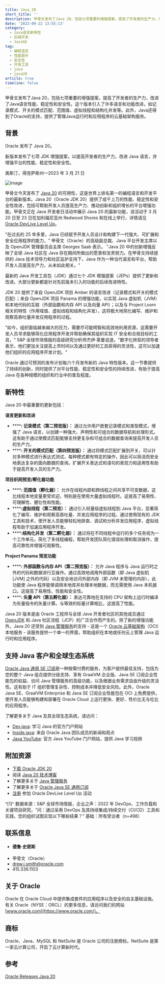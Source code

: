 ```yaml
---
title: Java_20
short_title: ''
description: 甲骨文发布了Java 20，包括七项重要的增强提案，提高了开发者的生产力，改进了Java语言性能、稳定性和安全性。这个版本引入了许多语言和功能改进，如记录模式、开关的模式匹配、范围值、虚拟线程和结构化并发等。此外，Java还得到了Oracle的支持，提供了管理Java运行时和应用程序的云基础架构服务。
date: '2023-09-22 13:55:13'
category:
  - Java语言新特性
  - 后端开发
  - JavaSE
tag:
  - 编程语言
  - 性能提升
  - 安全性
  - 开发工具
  - java
  - java20
article: true
timeline: false
---
```

甲骨文发布了Java 20，包括七项重要的增强提案，提高了开发者的生产力，改进了Java语言性能、稳定性和安全性。这个版本引入了许多语言和功能改进，如记录模式、开关的模式匹配、范围值、虚拟线程和结构化并发等。此外，Java还得到了Oracle的支持，提供了管理Java运行时和应用程序的云基础架构服务。

<!-- more -->




## 背景

Oracle 发布了 Java 20。

新版本发布了七项 JDK 增强提案，以提高开发者的生产力，改进 Java 语言，并增强平台的性能、稳定性和安全性。

奥斯汀，得克萨斯州—2023 年 3 月 21 日

​​![image](https://img1.terwer.space/api/public/202309221440103.png)​​

甲骨文今天宣布了 [Java 20](https://www.oracle.com/java/) 的可用性，这是世界上排名第一的编程语言和开发平台的最新版本。Java 20（Oracle JDK 20）提供了成千上万的性能、稳定性和安全性改进，包括可帮助开发人员提高生产力、推动创新和组织增长的平台增强功能。甲骨文正在 Java 开发者日活动中展示 Java 20 的最新功能，该活动于 3 月 20 日至 23 日在加利福尼亚州 Redwood Shores 和在线上举行，详情请见 [Oracle DevLive Level Up](https://developer.oracle.com/community/events/devlive-level-up-march-2023.html)。

"在过去的 25 年多里，Java 已经赋予开发人员设计和构建下一代强大、可扩展和安全应用程序的能力，" 甲骨文（Oracle）的高级副总裁、Java 平台开发主席以及 OpenJDK 管理委员会主席 Georges Saab 表示。 "Java 20 中的创新增强反映了全球 Java 社区在 Java 存在期间所做出的愿景和宝贵努力。在甲骨文持续提供的 Java 技术领导力和社区监护支持下，Java 作为一种当代语言和平台，帮助开发人员提高生产力，从未如此相关。"

最新的 Java 开发工具包（JDK）通过七个 JDK 增强提案（JEPs）提供了更新和改进。大部分更新都是针对先前版本引入的功能的后续改进特性。

JDK 20 提供了来自 OpenJDK 项目 Amber 的语言改进（记录模式和开关的模式匹配）；来自 OpenJDK 项目 Panama 的增强功能，以实现 Java 虚拟机（JVM）和本地代码的互联（外部函数和内存 API 以及向量 API）；以及与 Project Loom 相关的特性（作用域值、虚拟线程和结构化并发），这将极大地简化编写、维护和观察高吞吐量并发应用程序的过程。

"如今，组织面临越来越大的压力，需要尽可能明智和高效地利用资源，这需要开发人员寻求能够简化应用程序开发并帮助确保其组织实现 IT 安全和合规目标的工具，" S&P 全球市场情报的高级研究分析师杰伊·莱曼说道。"数字化转型的领导者表示，他们更加关注提高上市时间以及通过更好的工具获得的灵活性，这可以加速他们组织的应用程序开发计划。"

Oracle 通过可预测的发布计划每六个月发布新的 Java 特性版本。这一节奏提供了持续的创新，同时提供了对平台性能、稳定性和安全性的持续改进，有助于提高 Java 在各种规模的组织和行业中的普及程度。

## 新特性

Java 20 中最重要的更新包括：

**语言更新和改进**

* ****​**: 记录模式（第二预览版）：** 通过允许用户嵌套记录模式和类型模式，增强了 Java 语言，以创建一种强大、声明性和可组合的数据导航和处理形式。这有助于通过使模式匹配能够支持更复杂和可组合的数据查询来提高开发人员的生产力。
* ****​**: 开关的模式匹配（第四预览版）：** 通过将模式匹配扩展到开关，可以针对多种模式进行表达式测试，每种模式都有特定的操作，因此可以简洁而安全地表达复杂的面向数据的查询。扩展开关表达式和语句的表现力和适用性有助于提高开发人员的生产力。

**项目织网预览/孵化器功能**

* ****​**: 范围值（孵化器）：** 允许在线程内部和跨线程之间共享不可变数据，这比线程本地变量更受欢迎，特别是在使用大量虚拟线程时。这提高了易用性、可理解性、健壮性和性能。
* ****​**:虚拟线程（第二预览）：** 通过引入轻量级虚拟线程到 Java 平台，显著简化了编写、维护和观察高吞吐量、并发应用程序的过程。通过使用现有的 JDK 工具和技术，使开发人员能够轻松地排查、调试和分析并发应用程序，虚拟线程有助于加速应用程序开发。
* ****​**:结构化并发（第二孵化器）：** 通过将在不同线程中运行的多个任务视为一个工作单元，简化了多线程编程，帮助开发团队简化错误处理和取消操作，提高可靠性并增强可观察性。

**Project Panama 预览功能**

* ****​**: 外部函数与内存 API（第二预览版）：** 允许 Java 程序与 Java 运行时之外的代码和数据进行互操作。通过高效地调用外部函数（即 Java 虚拟机 [JVM] 之外的代码）以及安全地访问外部内存（即 JVM 未管理的内存），此功能使 Java 程序能够调用本地库并处理本地数据，而无需使用 Java 本机接口。这提高了易用性、性能和安全性。
* ****​**: 矢量 API（第五孵化器）：** 表达可靠地在支持的 CPU 架构上运行时编译为矢量指令的矢量计算。与等效的标量计算相比，这提高了性能。

Java 20 版本是由 Oracle 工程师与全球 Java 开发者社区的其他成员通过 [OpenJDK](https://openjdk.org/) 和 Java 社区流程（JCP）的广泛合作而产生的。除了新的增强功能外，Java 20 还受到 [Java 管理服务](https://docs.oracle.com/en-us/iaas/jms/doc/getting-started-java-management-service.html)的支持 - 这是一个 [Oracle 云基础架构](https://www.oracle.com/cloud/)（OCI）本地服务 - 该服务提供一个单一的界面，帮助组织在本地或任何云上管理 Java 运行时和应用程序。

## 支持 Java 客户和全球生态系统

[Oracle Java 通用 SE 订阅](https://www.oracle.com/java/java-se-subscription/)是一种按需付费的服务，为客户提供最佳支持，包括为您的整个 Java 组合提供分级支持、享有 GraalVM 企业版、Java SE 订阅企业性能包的权益、访问 Java 管理服务的高级功能，以及根据业务需求自由升级的灵活性。这有助于 IT 组织管理复杂性、控制成本并降低安全风险。此外，Oracle Java SE、GraalVM Enterprise 和 Java SE 订阅企业性能包在 OCI 上免费提供，使开发人员能够构建和部署在 Oracle Cloud 上运行更快、更好、性价比无与伦比的应用程序。

了解更多关于 Java 及其全球生态系统，请访问：

* [Dev.java](mailto:https://dev.java): 学习 Java 的官方门户网站
* [Inside.java](mailto:https://inside.java): 来自 Oracle Java 团队成员的新闻和观点
* [Java YouTube](mailto:https://youtube.com/java): 官方 Java YouTube 门户网站，提供 Java 学习视频

## 附加资源

* [下载 Oracle JDK 20](https://www.oracle.com/java/technologies/downloads/)
* 阅读 [Java 20 技术博客](https://blogs.oracle.com/java/post/the-arrival-of-java-20)
* 了解更多关于 [Java 管理服务](https://docs.oracle.com/en-us/iaas/jms/doc/getting-started-java-management-service.html)
* 了解更多关于 [Oracle Java SE 通用订阅](https://www.oracle.com/java/java-se-subscription/)
* [注册](https://developer.oracle.com/community/events/devlive-level-up-march-2023.html) 参加 Oracle DevLive Level Up 活动

^[1]^ 数据来源：S&P 全球市场情报，企业之声：2022 年 DevOps、工作负载和关键项目研究，“问：通过采用 DevOps 及其持续集成/持续交付（CI/CD）工具和实践，您的组织试图实现以下哪些结果？” 基础：所有受访者（n=498）

## 联系信息

* #### 德鲁·史密斯
* 甲骨文（Oracle）
* [drew.j.smith@oracle.com](mailto:drew.j.smith@oracle.com)
* 415.336.1103

## 关于 Oracle

Oracle 在 Oracle Cloud 中提供集成套件的应用程序以及安全的自主基础设施。有关 Oracle（NYSE：ORCL）的更多信息，请访问我们的网站 [www.oracle.com](https://www.oracle.com/)。

## 商标

Oracle、Java、MySQL 和 NetSuite 是 Oracle 公司的注册商标。NetSuite 是第一家云计算公司，开启了云计算新时代。

## 参考

[Oracle Releases Java 20](https://www.oracle.com/news/announcement/oracle-releases-java-20-2023-03-21/)

‍